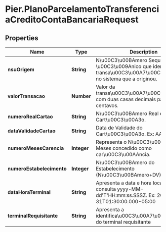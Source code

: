 # Pier.PlanoParcelamentoTransferenciaCreditoContaBancariaRequest

## Properties
Name | Type | Description | Notes
------------ | ------------- | ------------- | -------------
**nsuOrigem** | **String** | N\u00C3\u00BAmero Sequencial \u00C3\u009Anico que identifica a transa\u00C3\u00A7\u00C3\u00A3o no sistema que a originou. | 
**valorTransacao** | **Number** | Valor da transa\u00C3\u00A7\u00C3\u00A3o com duas casas decimais para os centavos. | 
**numeroRealCartao** | **String** | N\u00C3\u00BAmero Real do Cart\u00C3\u00A3o. | 
**dataValidadeCartao** | **String** | Data de Validade do Cart\u00C3\u00A3o. Ex: AAMM | 
**numeroMesesCarencia** | **Integer** | Representa o N\u00C3\u00BAmero de Meses concedido como car\u00C3\u00AAncia. | 
**numeroEstabelecimento** | **Integer** | N\u00C3\u00BAmero do Estabelecimento (N\u00C3\u00BAmero+DV). | 
**dataHoraTerminal** | **String** | Apresenta a data e hora local da consulta yyyy-MM-dd&#39;T&#39;HH:mm:ss.SSSZ. Ex: 2000-10-31T01:30:00.000-05:00 | 
**terminalRequisitante** | **String** | Apresenta a identifica\u00C3\u00A7\u00C3\u00A3o do terminal requisitante | 


